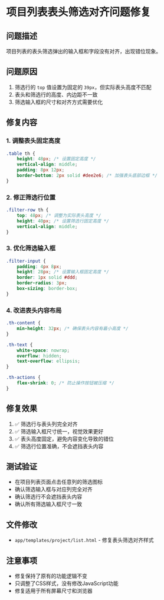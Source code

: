 # 项目列表表头筛选对齐问题修复

## 问题描述
项目列表的表头筛选弹出的输入框和字段没有对齐，出现错位现象。

## 问题原因
1. 筛选行的 `top` 值设置为固定的 `39px`，但实际表头高度不匹配
2. 表头和筛选行的高度、内边距不一致
3. 筛选输入框的尺寸和对齐方式需要优化

## 修复内容

### 1. 调整表头固定高度
```css
.table th {
    height: 48px; /* 设置固定高度 */
    vertical-align: middle;
    padding: 8px 12px;
    border-bottom: 2px solid #dee2e6; /* 加强表头底部边框 */
}
```

### 2. 修正筛选行位置
```css
.filter-row th {
    top: 48px; /* 调整为实际表头高度 */
    height: 40px; /* 设置筛选行固定高度 */
    vertical-align: middle;
}
```

### 3. 优化筛选输入框
```css
.filter-input {
    padding: 4px 8px;
    height: 28px; /* 设置输入框固定高度 */
    border: 1px solid #ddd;
    border-radius: 3px;
    box-sizing: border-box;
}
```

### 4. 改进表头内容布局
```css
.th-content {
    min-height: 32px; /* 确保表头内容有最小高度 */
}

.th-text {
    white-space: nowrap;
    overflow: hidden;
    text-overflow: ellipsis;
}

.th-actions {
    flex-shrink: 0; /* 防止操作按钮被压缩 */
}
```

## 修复效果
1. ✅ 筛选行与表头列完全对齐
2. ✅ 筛选输入框尺寸统一，视觉效果更好
3. ✅ 表头高度固定，避免内容变化导致的错位
4. ✅ 筛选行位置准确，不会遮挡表头内容

## 测试验证
- 在项目列表页面点击任意列的筛选图标
- 确认筛选输入框与对应列完全对齐
- 确认筛选行不会遮挡表头内容
- 确认所有筛选输入框尺寸一致

## 文件修改
- `app/templates/project/list.html` - 修复表头筛选对齐样式

## 注意事项
- 修复保持了原有的功能逻辑不变
- 只调整了CSS样式，没有修改JavaScript功能
- 修复适用于所有屏幕尺寸和浏览器 